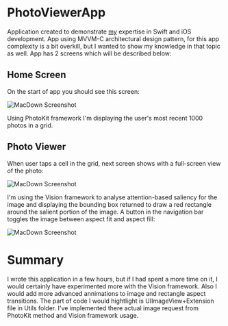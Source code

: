 # PhotoViewerApp

Application created to demonstrate [my](https://github.com/fenix56) expertise in Swift and iOS development. App using MVVM-C architectural design pattern, for this app complexity is a bit overkill, but I wanted to show my knowledge in that topic as well. App has 2 screens which will be described below:

## Home Screen
On the start of app you should see this screen:

![MacDown Screenshot](https://snipboard.io/TFmUSH.jpg)

Using PhotoKit framework I'm displaying the user's most recent 1000 photos in a grid.

## Photo Viewer
When user taps a cell in the grid, next screen shows with a full-screen view of the photo:

![MacDown Screenshot](https://snipboard.io/XMK2Ph.jpg)

I'm using the Vision framework to analyse attention-based saliency for the image and displaying the bounding box returned to draw a red rectangle around the salient portion of the image. A button in the navigation bar toggles the image between aspect fit and aspect fill:

![MacDown Screenshot](https://snipboard.io/GjeK0F.jpg)

# Summary
I wrote this application in a few hours, but if I had spent a more time on it, I would certainly have experimented more with the Vision framework. Also I would add more advanced annimations to image and rectangle aspect transitions. The part of code I would hightlight is UIImageView+Extension file in Utils folder. I've implemented there actual image request from PhotoKit method and Vision framework usage.
